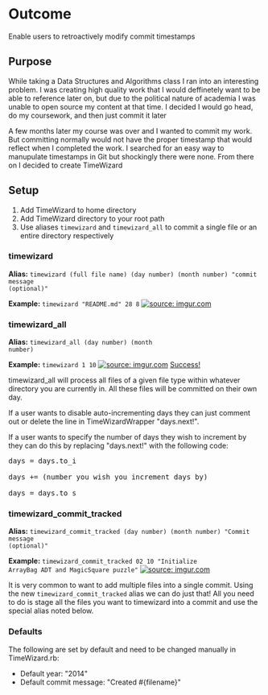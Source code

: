 <h1>Outcome</h1>
<p>Enable users to retroactively modify commit timestamps</p>

<h2>Purpose</h2>
<p>While taking a Data Structures and Algorithms class I ran into an interesting
problem. I was creating high quality work that I would deffinetely want to be
able to reference later on, but due to the political nature of academia I was
unable to open source my content at that time. I decided I would go head, do my
coursework, and then just commit it later</p>

<p>A few months later my course was over and I wanted to commit my work. But
committing normally would not have the proper timestamp that would reflect when
I completed the work. I searched for an easy way to manupulate timestamps in Git
but shockingly there were none. From there on I decided to create TimeWizard
</p>

<h2>Setup</h2>
<ol>
  <li>Add TimeWizard to home directory</li>
  <li>Add TimeWizard directory to your root path</li>
  <li>Use aliases <code>timewizard</code> and <code>timewizard_all</code> to commit a
single file or an entire directory respectively</li>
</ol>

<h3>timewizard</h3>
<b>Alias:</b>
<code>timewizard (full file name) (day number) (month number) "commit message
(optional)"</code>

<b>Example:</b>
  <code>timewizard "README.md" 28 8</code>
<a href="http://imgur.com/2vB9CjM"><img src="http://i.imgur.com/2vB9CjM.png" title="source: imgur.com" /></a>

<h3>timewizard_all</h3>

<b>Alias:</b>
<code>timewizard_all (day number) (month number)</code>

<b>Example:</b>
  <code>timewizard 1 10</code>
<a href="http://imgur.com/R9bmYiT"><img src="http://i.imgur.com/R9bmYiT.png" title="source: imgur.com" /></a>
<a href="https://github.com/amZotti/Java-Challenges">Success!</a>

<p>timewizard_all will process all files of a given file type
within whatever directory you are currently in. All these files will be
committed on their own day.</p> 

<p>If a user wants to disable auto-incrementing days they can just comment
out or delete the line in TimeWizardWrapper "days.next!". </p>

<p>If a user wants to specify the number of days they wish to increment by
they can do this by replacing "days.next!" with the following code:</p>

<pre>
days = days.to_i

days += (number you wish you increment days by)

days = days.to_s
</pre>

<h3>timewizard_commit_tracked</h3>
<b>Alias:</b>
<code>timewizard_commit_tracked (day number) (month number) "Commit message
(optional)"</code>

<b>Example:</b>
<code>timewizard_commit_tracked 02 10 "Initialize ArrayBag ADT and MagicSquare
puzzle"</code>
<a href="http://imgur.com/IivV4Jh"><img src="http://i.imgur.com/IivV4Jh.png" title="source: imgur.com" /></a>

<p>It is very common to want to add multiple files into a single commit.
Using the new <code>timewizard_commit_tracked</code> alias we can do just that! All
you need to do is stage all the files you want to timewizard into a
commit and use the special alias noted below.</p>

<h3>Defaults</h3>
The following are set by default and need to be changed manually in
TimeWizard.rb:
<ul>
  <li>Default year: "2014"</li>
  <li>Default commit message: "Created #{filename}"</li>
</ul>
